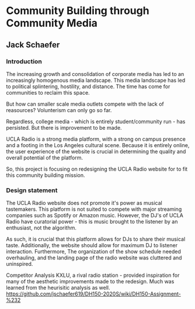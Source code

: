 # Community Building through Community Media
## Jack Schaefer

### Introduction
The increasing growth and consolidation of corporate media has led to an increasingly homogenous media landscape. This media landscape has led to political splintering, hostility, and distance. The time has come for communities to reclaim this space. 

But how can smaller scale media outlets compete with the lack of reasources? Volunterism can only go so far.

Regardless, college media - which is entirely student/community run - has persisted. But there is improvement to be made.

UCLA Radio is a strong media platform, with a strong on campus presence and a footing in the Los Angeles cultural scene. Because it is entirely online, the user experience of the website is crucial in determining the quality and overall potential of the platform.

So, this project is focusing on redesigning the UCLA Radio website for to fit this community building mission.

### Design statement
The UCLA Radio website does not promote it's power as musical tastemakers. This platform is not suited to compete with major streaming companies such as Spotify or Amazon music. However, the DJ's of UCLA Radio have curatorial power - this is music brought to the listener by an enthusiast, not the algorithm. 

As such, it is crucial that this platform allows for DJs to share their musical taste. Additionally, the website should allow for maximum DJ to listener interaction. Furthermore, The organization of the show schedule needed overhauling, and the landing page of the radio website was cluttered and uninspired.

Competitor Analysis
KXLU, a rival radio station - provided inspiration for many of the aesthetic improvements made to the redesign. Much was learned from the heurisitic analysis as well.
https://github.com/jschaefer619/DH150-2020S/wiki/DH150-Assignment-%232




